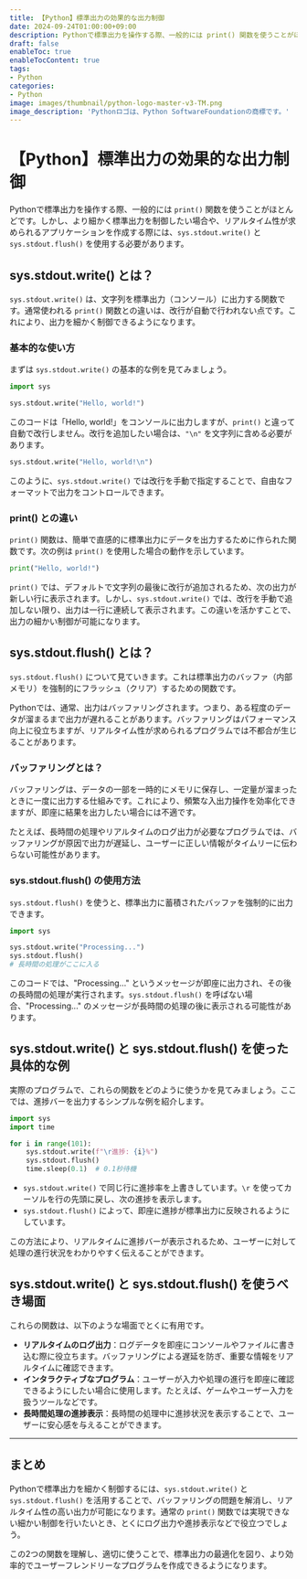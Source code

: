 ```yaml
---
title: 【Python】標準出力の効果的な出力制御
date: 2024-09-24T01:00:00+09:00
description: Pythonで標準出力を操作する際、一般的には print() 関数を使うことがほとんどです。
draft: false
enableToc: true
enableTocContent: true
tags: 
- Python
categories: 
- Python
image: images/thumbnail/python-logo-master-v3-TM.png
image_description: 'Pythonロゴは、Python SoftwareFoundationの商標です。'
---
```


# 【Python】標準出力の効果的な出力制御

Pythonで標準出力を操作する際、一般的には `print()` 関数を使うことがほとんどです。しかし、より細かく標準出力を制御したい場合や、リアルタイム性が求められるアプリケーションを作成する際には、`sys.stdout.write()` と `sys.stdout.flush()` を使用する必要があります。

## sys.stdout.write() とは？

`sys.stdout.write()` は、文字列を標準出力（コンソール）に出力する関数です。通常使われる `print()` 関数との違いは、改行が自動で行われない点です。これにより、出力を細かく制御できるようになります。

### 基本的な使い方

まずは `sys.stdout.write()` の基本的な例を見てみましょう。

```python
import sys

sys.stdout.write("Hello, world!")
```

このコードは「Hello, world!」をコンソールに出力しますが、`print()` と違って自動で改行しません。改行を追加したい場合は、`"\n"` を文字列に含める必要があります。

```python
sys.stdout.write("Hello, world!\n")
```

このように、`sys.stdout.write()` では改行を手動で指定することで、自由なフォーマットで出力をコントロールできます。

### print() との違い

`print()` 関数は、簡単で直感的に標準出力にデータを出力するために作られた関数です。次の例は `print()` を使用した場合の動作を示しています。

```python
print("Hello, world!")
```

`print()` では、デフォルトで文字列の最後に改行が追加されるため、次の出力が新しい行に表示されます。しかし、`sys.stdout.write()` では、改行を手動で追加しない限り、出力は一行に連続して表示されます。この違いを活かすことで、出力の細かい制御が可能になります。

## sys.stdout.flush() とは？

`sys.stdout.flush()` について見ていきます。これは標準出力のバッファ（内部メモリ）を強制的にフラッシュ（クリア）するための関数です。

Pythonでは、通常、出力はバッファリングされます。つまり、ある程度のデータが溜まるまで出力が遅れることがあります。バッファリングはパフォーマンス向上に役立ちますが、リアルタイム性が求められるプログラムでは不都合が生じることがあります。

### バッファリングとは？

バッファリングは、データの一部を一時的にメモリに保存し、一定量が溜まったときに一度に出力する仕組みです。これにより、頻繁な入出力操作を効率化できますが、即座に結果を出力したい場合には不適です。

たとえば、長時間の処理やリアルタイムのログ出力が必要なプログラムでは、バッファリングが原因で出力が遅延し、ユーザーに正しい情報がタイムリーに伝わらない可能性があります。

### sys.stdout.flush() の使用方法

`sys.stdout.flush()` を使うと、標準出力に蓄積されたバッファを強制的に出力できます。

```python
import sys

sys.stdout.write("Processing...")
sys.stdout.flush()
# 長時間の処理がここに入る
```

このコードでは、"Processing..." というメッセージが即座に出力され、その後の長時間の処理が実行されます。`sys.stdout.flush()` を呼ばない場合、"Processing..." のメッセージが長時間の処理の後に表示される可能性があります。

## sys.stdout.write() と sys.stdout.flush() を使った具体的な例

実際のプログラムで、これらの関数をどのように使うかを見てみましょう。ここでは、進捗バーを出力するシンプルな例を紹介します。

```python
import sys
import time

for i in range(101):
    sys.stdout.write(f"\r進捗: {i}%")
    sys.stdout.flush()
    time.sleep(0.1)  # 0.1秒待機
```

- `sys.stdout.write()` で同じ行に進捗率を上書きしています。`\r` を使ってカーソルを行の先頭に戻し、次の進捗を表示します。
- `sys.stdout.flush()` によって、即座に進捗が標準出力に反映されるようにしています。

この方法により、リアルタイムに進捗バーが表示されるため、ユーザーに対して処理の進行状況をわかりやすく伝えることができます。

## sys.stdout.write() と sys.stdout.flush() を使うべき場面

これらの関数は、以下のような場面でとくに有用です。

- **リアルタイムのログ出力**：ログデータを即座にコンソールやファイルに書き込む際に役立ちます。バッファリングによる遅延を防ぎ、重要な情報をリアルタイムに確認できます。
- **インタラクティブなプログラム**：ユーザーが入力や処理の進行を即座に確認できるようにしたい場合に使用します。たとえば、ゲームやユーザー入力を扱うツールなどです。
- **長時間処理の進捗表示**：長時間の処理中に進捗状況を表示することで、ユーザーに安心感を与えることができます。

---

## まとめ

Pythonで標準出力を細かく制御するには、`sys.stdout.write()` と `sys.stdout.flush()` を活用することで、バッファリングの問題を解消し、リアルタイム性の高い出力が可能になります。通常の `print()` 関数では実現できない細かい制御を行いたいとき、とくにログ出力や進捗表示などで役立つでしょう。

この2つの関数を理解し、適切に使うことで、標準出力の最適化を図り、より効率的でユーザーフレンドリーなプログラムを作成できるようになります。
